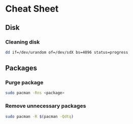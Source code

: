 # Cheat Sheet
## Disk
### Cleaning disk
```bash
dd if=/dev/urandom of=/dev/sdX bs=4096 status=progress
```

## Packages
### Purge package
```bash
sudo pacman -Rns <package>
```

### Remove unnecessary packages
```bash
sudo pacman -R $(pacman -Qdtq)
```
